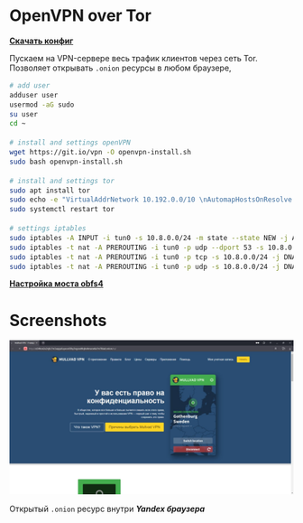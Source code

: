 # OpenVPN over Tor
[**Скачать конфиг**](https://github.com/f5ociety/OpenVPN-over-Tor/releases/download/v2.0/tor.ovpn)

Пускаем на VPN-сервере весь трафик клиентов через сеть Tor. Позволяет открывать ``.onion`` ресурсы в любом браузере, 

```bash 
# add user
adduser user
usermod -aG sudo
su user
cd ~

# install and settings openVPN
wget https://git.io/vpn -O openvpn-install.sh
sudo bash openvpn-install.sh

# install and settings tor
sudo apt install tor
sudo echo -e "VirtualAddrNetwork 10.192.0.0/10 \nAutomapHostsOnResolve 1 \nDNSPort 10.8.0.1:53530 \nTransPort 10.8.0.1:9040" >> /etc/tor/torrc
sudo systemctl restart tor

# settings iptables
sudo iptables -A INPUT -i tun0 -s 10.8.0.0/24 -m state --state NEW -j ACCEPT
sudo iptables -t nat -A PREROUTING -i tun0 -p udp --dport 53 -s 10.8.0.0/24 -j DNAT --to-destination 10.8.0.1:53530
sudo iptables -t nat -A PREROUTING -i tun0 -p tcp -s 10.8.0.0/24 -j DNAT --to-destination 10.8.0.1:9040
sudo iptables -t nat -A PREROUTING -i tun0 -p udp -s 10.8.0.0/24 -j DNAT --to-destination 10.8.0.1:9040
```

[**Настройка моста obfs4**](https://sigvids.gitlab.io/create-tor-private-obfs4-bridges.html)

# Screenshots
![yandexplusonion](./YandexTor.jpg)

Открытый ``.onion`` ресурс внутри _**Yandex браузера**_
